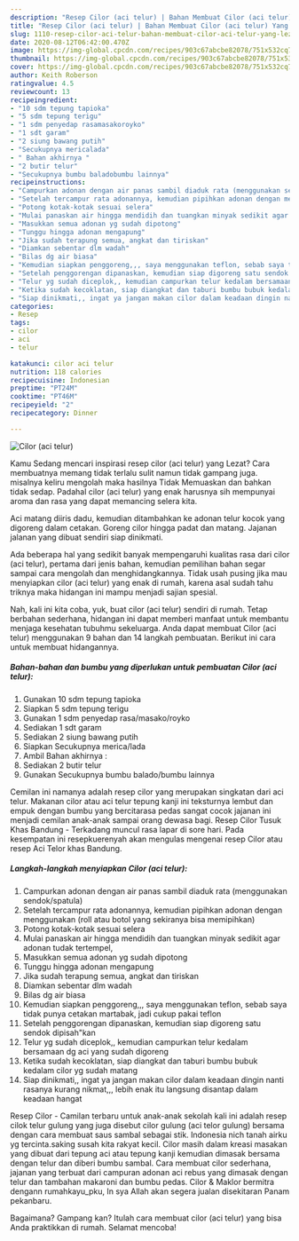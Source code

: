 ```yaml
---
description: "Resep Cilor (aci telur) | Bahan Membuat Cilor (aci telur) Yang Lezat"
title: "Resep Cilor (aci telur) | Bahan Membuat Cilor (aci telur) Yang Lezat"
slug: 1110-resep-cilor-aci-telur-bahan-membuat-cilor-aci-telur-yang-lezat
date: 2020-08-12T06:42:00.470Z
image: https://img-global.cpcdn.com/recipes/903c67abcbe82078/751x532cq70/cilor-aci-telur-foto-resep-utama.jpg
thumbnail: https://img-global.cpcdn.com/recipes/903c67abcbe82078/751x532cq70/cilor-aci-telur-foto-resep-utama.jpg
cover: https://img-global.cpcdn.com/recipes/903c67abcbe82078/751x532cq70/cilor-aci-telur-foto-resep-utama.jpg
author: Keith Roberson
ratingvalue: 4.5
reviewcount: 13
recipeingredient:
- "10 sdm tepung tapioka"
- "5 sdm tepung terigu"
- "1 sdm penyedap rasamasakoroyko"
- "1 sdt garam"
- "2 siung bawang putih"
- "Secukupnya mericalada"
- " Bahan akhirnya "
- "2 butir telur"
- "Secukupnya bumbu baladobumbu lainnya"
recipeinstructions:
- "Campurkan adonan dengan air panas sambil diaduk rata (menggunakan sendok/spatula)"
- "Setelah tercampur rata adonannya, kemudian pipihkan adonan dengan menggunakan (roll atau botol yang sekiranya bisa memipihkan)"
- "Potong kotak-kotak sesuai selera"
- "Mulai panaskan air hingga mendidih dan tuangkan minyak sedikit agar adonan tudak tertempel,"
- "Masukkan semua adonan yg sudah dipotong"
- "Tunggu hingga adonan mengapung"
- "Jika sudah terapung semua, angkat dan tiriskan"
- "Diamkan sebentar dlm wadah"
- "Bilas dg air biasa"
- "Kemudian siapkan penggoreng,,, saya menggunakan teflon, sebab saya tidak punya cetakan martabak, jadi cukup pakai teflon"
- "Setelah penggorengan dipanaskan, kemudian siap digoreng satu sendok dipisah&#34;kan"
- "Telur yg sudah diceplok,, kemudian campurkan telur kedalam bersamaan dg aci yang sudah digoreng"
- "Ketika sudah kecoklatan, siap diangkat dan taburi bumbu bubuk kedalam cilor yg sudah matang"
- "Siap dinikmati,, ingat ya jangan makan cilor dalam keadaan dingin nanti rasanya kurang nikmat,,, lebih enak itu langsung disantap dalam keadaan hangat"
categories:
- Resep
tags:
- cilor
- aci
- telur

katakunci: cilor aci telur 
nutrition: 118 calories
recipecuisine: Indonesian
preptime: "PT24M"
cooktime: "PT46M"
recipeyield: "2"
recipecategory: Dinner

---
```



![Cilor (aci telur)](https://img-global.cpcdn.com/recipes/903c67abcbe82078/751x532cq70/cilor-aci-telur-foto-resep-utama.jpg)

Kamu Sedang mencari inspirasi resep cilor (aci telur) yang Lezat? Cara membuatnya memang tidak terlalu sulit namun tidak gampang juga. misalnya keliru mengolah maka hasilnya Tidak Memuaskan dan bahkan tidak sedap. Padahal cilor (aci telur) yang enak harusnya sih mempunyai aroma dan rasa yang dapat memancing selera kita.

Aci matang diiris dadu, kemudian ditambahkan ke adonan telur kocok yang digoreng dalam cetakan. Goreng cilor hingga padat dan matang. Jajanan jalanan yang dibuat sendiri siap dinikmati.

Ada beberapa hal yang sedikit banyak mempengaruhi kualitas rasa dari cilor (aci telur), pertama dari jenis bahan, kemudian pemilihan bahan segar sampai cara mengolah dan menghidangkannya. Tidak usah pusing jika mau menyiapkan cilor (aci telur) yang enak di rumah, karena asal sudah tahu triknya maka hidangan ini mampu menjadi sajian spesial.


Nah, kali ini kita coba, yuk, buat cilor (aci telur) sendiri di rumah. Tetap berbahan sederhana, hidangan ini dapat memberi manfaat untuk membantu menjaga kesehatan tubuhmu sekeluarga. Anda dapat membuat Cilor (aci telur) menggunakan 9 bahan dan 14 langkah pembuatan. Berikut ini cara untuk membuat hidangannya.

<!--inarticleads1-->

##### Bahan-bahan dan bumbu yang diperlukan untuk pembuatan Cilor (aci telur):

1. Gunakan 10 sdm tepung tapioka
1. Siapkan 5 sdm tepung terigu
1. Gunakan 1 sdm penyedap rasa/masako/royko
1. Sediakan 1 sdt garam
1. Sediakan 2 siung bawang putih
1. Siapkan Secukupnya merica/lada
1. Ambil  Bahan akhirnya :
1. Sediakan 2 butir telur
1. Gunakan Secukupnya bumbu balado/bumbu lainnya


Cemilan ini namanya adalah resep cilor yang merupakan singkatan dari aci telur. Makanan cilor atau aci telur tepung kanji ini teksturnya lembut dan empuk dengan bumbu yang bercitarasa pedas sangat cocok jajanan ini menjadi cemilan anak-anak sampai orang dewasa bagi. Resep Cilor Tusuk Khas Bandung - Terkadang muncul rasa lapar di sore hari. Pada kesempatan ini resepkuerenyah akan mengulas mengenai resep Cilor atau resep Aci Telor khas Bandung. 

<!--inarticleads2-->

##### Langkah-langkah menyiapkan Cilor (aci telur):

1. Campurkan adonan dengan air panas sambil diaduk rata (menggunakan sendok/spatula)
1. Setelah tercampur rata adonannya, kemudian pipihkan adonan dengan menggunakan (roll atau botol yang sekiranya bisa memipihkan)
1. Potong kotak-kotak sesuai selera
1. Mulai panaskan air hingga mendidih dan tuangkan minyak sedikit agar adonan tudak tertempel,
1. Masukkan semua adonan yg sudah dipotong
1. Tunggu hingga adonan mengapung
1. Jika sudah terapung semua, angkat dan tiriskan
1. Diamkan sebentar dlm wadah
1. Bilas dg air biasa
1. Kemudian siapkan penggoreng,,, saya menggunakan teflon, sebab saya tidak punya cetakan martabak, jadi cukup pakai teflon
1. Setelah penggorengan dipanaskan, kemudian siap digoreng satu sendok dipisah&#34;kan
1. Telur yg sudah diceplok,, kemudian campurkan telur kedalam bersamaan dg aci yang sudah digoreng
1. Ketika sudah kecoklatan, siap diangkat dan taburi bumbu bubuk kedalam cilor yg sudah matang
1. Siap dinikmati,, ingat ya jangan makan cilor dalam keadaan dingin nanti rasanya kurang nikmat,,, lebih enak itu langsung disantap dalam keadaan hangat


Resep Cilor - Camilan terbaru untuk anak-anak sekolah kali ini adalah resep cilok telur gulung yang juga disebut cilor gulung (aci telor gulung) bersama dengan cara membuat saus sambal sebagai stik. Indonesia nich tanah airku yg tercinta.saking susah kita rakyat kecil. Cilor masih dalam kreasi masakan yang dibuat dari tepung aci atau tepung kanji kemudian dimasak bersama dengan telur dan diberi bumbu sambal. Cara membuat cilor sederhana, jajanan yang terbuat dari campuran adonan aci rebus yang dimasak dengan telur dan tambahan makaroni dan bumbu pedas. Cilor &amp; Maklor bermitra dengann rumahkayu_pku, In sya Allah akan segera jualan disekitaran Panam pekanbaru. 

Bagaimana? Gampang kan? Itulah cara membuat cilor (aci telur) yang bisa Anda praktikkan di rumah. Selamat mencoba!
